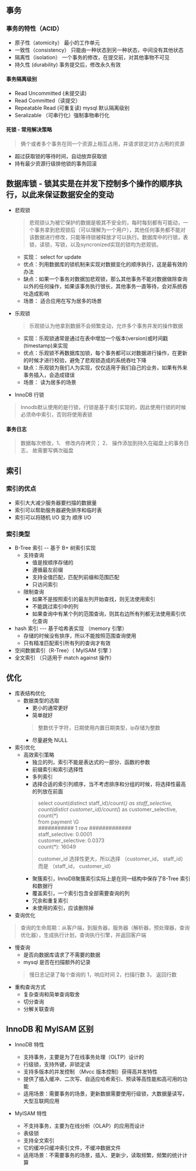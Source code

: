 ## 事务
### 事务的特性（ACID）
- 原子性（atomicity）  最小的工作单元
- 一致性（consistency） 只能由一种状态到另一种状态，中间没有其他状态
- 隔离性（isolation） 一个事务的修改，在提交前，对其他事物不可见
- 持久性 (durability) 事务提交后，修改永久有效

#### 事务隔离级别
- Read Uncommitted (未提交读)
- Read Committed（读提交）
- Repeatable Read (可重复读) mysql 默认隔离级别
- Seralizable （可串行化）强制事物串行化

#### 死锁 - 常用解决策略
> 俩个或者多个事务在同一个资源上相互占用，并请求锁定对方占用的资源

- 超过获取锁的等待时间，自动放弃获取锁
- 持有最少资源行级排他锁的事务回滚

## 数据库锁 - 锁其实是在并发下控制多个操作的顺序执行，以此来保证数据安全的变动

- 悲观锁
    > 悲观锁认为被它保护的数据是极其不安全的，每时每刻都有可能动，一个事务拿到悲观锁后（可以理解为一个用户），其他任何事务都不能对该数据进行修改，只能等待锁被释放才可以执行。数据库中的行锁，表锁，读锁，写锁，以及syncronized实现的锁均为悲观锁。
    - 实现： select for update
    - 优点：列用数据库的锁机制来实现对数据变化的顺序执行，这是最有效的办法
    - 缺点：如果一个事务对数据加悲观锁，那么其他事务不能对数据做除查询以外的任何操作，如果该事务执行很长，其他事务一直等待，会对系统吞吐造成影响
    - 场景： 适合应用在写为居多的场景
- 乐观锁
    > 乐观锁认为他拿到数据不会频繁变动，允许多个事务并发的操作数据
    - 实现：乐观锁通常是通过在表中增加一个版本(version)或时间戳(timestamp)来实现
    - 优点：乐观锁不再数据库加锁，每个事务都可以对数据进行操作，在更新的时候才进行校验，避免了悲观锁造成的系统吞吐下降
    - 缺点：乐观锁为我们人为实现，仅仅适用于我们自己的业务，如果有外来事务插入，会造成错误
    - 场景： 读为居多的场景

- InnoDB 行锁
> Innodb默认使用的是行锁，行锁是基于索引实现的，因此使用行锁的时候必须命中索引，否则将使用表锁

#### 事务日志 
> 数据每次修改，1、 修改内存拷贝； 2、 操作添加到持久在磁盘上的事务日志， 故需要写俩次磁盘

## 索引
### 索引的优点
- 索引大大减少服务器要扫描的数据量
- 索引可以帮助服务器避免排序和临时表
- 索引可以将随机 I/O 变为 顺序 I/O

### 索引类型
- B-Tree 索引 -- 基于 B+ 树索引实现
    - 支持查询
        - 值是按顺序存储的
        - 遵循最左前缀
        - 支持全值匹配，匹配列前缀和范围匹配
        - 只访问索引
    - 限制查询
        - 如果不是按照索引的最左列开始查找，则无法使用索引
        - 不能跳过索引中的列
        - 如果查询中有某个列的范围查询，则其右边所有列都无法使用索引优化查询
- hash 索引 --- 基于哈希表实现 （memory 引擎）
    - 存储的时候没有排序，所以不能按照范围查询使用
    - 只有精准匹配索引所有列的查询才有效
- 空间数据索引（R-Tree）（ MyISAM 引擎 ）
- 全文索引 （只适用于 match against 操作）


## 优化
- 库表结构优化
    - 数据类型的选取
        - 更小的通常更好
        - 简单就好
        > 整数优于字符，日期使用内置日期类型，ip存储为整数
        - 尽量避免 NULL
- 索引优化
    - 高效索引策略
        - 独立的列，索引不能是表达式的一部分、函数的参数
        - 前缀索引和索引选择性
        - 多列索引
        - 选择合适的索引列顺序，当不考虑排序和分组的时候，将选择性最高的列放在前面
        > select count(distinct staff_id)/count(*) as staff_selective, </br>
        > count(distict customer_id)/count(*) as customer_selective, </br>
        > count(\*)</br>
        > from payment \G </br>
        > ########### 1 row ############# </br>
        >    staff_selective: 0.0001 </br>
        > customer_selective: 0.0373 </br>
        >           count(*): 16049 </br>
        >  
        > customer_id 选择性更大，所以选择 （customer_id， staff_id） 而是 （staff_id， customer_id）
        - 聚簇索引，InnoDB聚簇索引实际上是在同一结构中保存了B-Tree 索引和数据行
        - 覆盖索引，一个索引包含全部需要查询的列 
        - 冗余和重复索引
        - 未使用的索引，应该删除掉
- 查询优化
> 查询的生命周期：从客户端，到服务器，服务器（解析器，预处理器，查询优化器），生成执行计划，查询执行引擎，并返回客户端

- 慢查询
    - 是否向数据库请求了不需要的数据
    - mysql 是否在扫描额外的记录
    > 慢日志记录了每个查询的 1，响应时间 2，扫描行数 3， 返回行数
- 重构查询方式
    - 复杂查询和简单查询取舍
    - 切分查询
    - 分解关联查询

## InnoDB 和 MyISAM 区别
- InnoDB 特性
    - 支持事务，主要是为了在线事务处理（OLTP）设计的
    - 行级锁，支持外键，非锁定读
    - 支持多版本的并发控制 （Mvcc 版本控制）获得高并发特性
    - 提供了插入缓冲、二次写、自适应哈希索引、预读等高性能和高可用的功能
    - 适用场景：需要事务的场景，更新数据需要使用行级锁，大数据量读写，大型互联网应用

- MyISAM 特性
    - 不支持事务，主要为在线分析（OLAP）的应用而设计
    - 表级锁
    - 支持全文索引
    - 它的缓冲只缓冲索引文件，不缓冲数据文件
    - 适用场景：不需要事务的场景，插入、更新少，读取频繁，频繁的统计计算
    